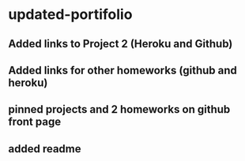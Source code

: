 # updated-portifolio
## Added links to Project 2 (Heroku and Github)
## Added links for other homeworks (github and heroku)
## pinned projects and 2 homeworks on github front page
## added readme
